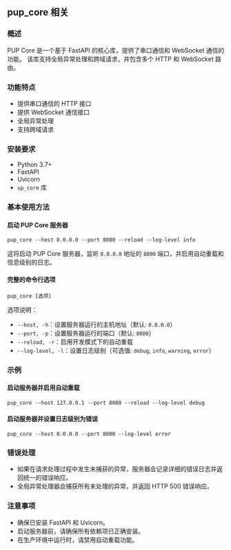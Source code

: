 ## pup_core 相关

### 概述

PUP Core 是一个基于 FastAPI 的核心库，提供了串口通信和 WebSocket 通信的功能。
该库支持全局异常处理和跨域请求，并包含多个 HTTP 和 WebSocket 路由。

### 功能特点

- 提供串口通信的 HTTP 接口
- 提供 WebSocket 通信接口
- 全局异常处理
- 支持跨域请求

### 安装要求

- Python 3.7+
- FastAPI
- Uvicorn
- `up_core` 库

### 基本使用方法

#### 启动 PUP Core 服务器

```shell
pup_core --host 0.0.0.0 --port 8000 --reload --log-level info
```

这将启动 PUP Core 服务器，监听 `0.0.0.0` 地址的 `8000` 端口，并启用自动重载和信息级别的日志。

#### 完整的命令行选项

```shell
pup_core [选项]
```

选项说明：

- `--host, -h`：设置服务器运行的主机地址（默认: `0.0.0.0`）
- `--port, -p`：设置服务器运行的端口（默认: `8000`）
- `--reload, -r`：启用开发模式下的自动重载
- `--log-level, -l`：设置日志级别（可选值: `debug`, `info`, `warning`, `error`）

### 示例

#### 启动服务器并启用自动重载

```shell
pup_core --host 127.0.0.1 --port 8080 --reload --log-level debug
```

#### 启动服务器并设置日志级别为错误

```shell
pup_core --host 0.0.0.0 --port 8000 --log-level error
```

### 错误处理

- 如果在请求处理过程中发生未捕获的异常，服务器会记录详细的错误日志并返回统一的错误响应。
- 全局异常处理器会捕获所有未处理的异常，并返回 HTTP 500 错误响应。

### 注意事项

- 确保已安装 FastAPI 和 Uvicorn。
- 启动服务器前，请确保所有依赖项已正确安装。
- 在生产环境中运行时，请禁用自动重载功能。